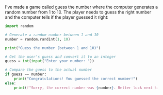 I've made a game called guess the number where the computer generates a random number from 1 to 10. The player needs to guess the right number and the computer tells if the player guessed it right:

```python
import random

# Generate a random number between 1 and 10
number = random.randint(1, 10)

print("Guess the number (between 1 and 10)")

# Get the user's guess and convert it to an integer
guess = int(input("Enter your number: "))

# Compare the guess to the actual number
if guess == number:
    print("Congratulations! You guessed the correct number!")
else:
    print(f"Sorry, the correct number was {number}. Better luck next time!")

```


